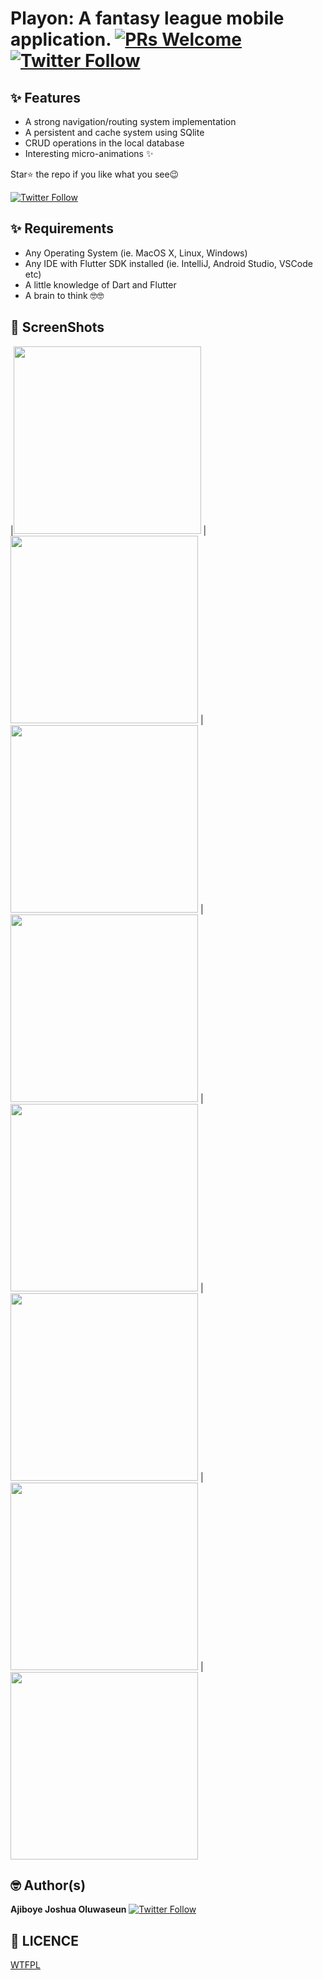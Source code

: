 # Playon: A fantasy league mobile application. [![PRs Welcome](https://img.shields.io/twitter/follow/joshcrevtor.svg?style=flat-square)](http://makeapullrequest.com) [![Twitter Follow](https://img.shields.io/twitter/follow/joshcrevtor.svg?style=social)](https://twitter.com/joshcrevtor)


## ✨ Features
* A strong navigation/routing system implementation
* A persistent and cache system using SQlite
* CRUD operations in the local database
* Interesting micro-animations ✨

Star⭐ the repo if you like what you see😉

[![Twitter Follow](https://img.shields.io/twitter/follow/joshcrevtor.svg?style=social)](https://twitter.com/joshcrevtor)


## ✨ Requirements
* Any Operating System (ie. MacOS X, Linux, Windows)
* Any IDE with Flutter SDK installed (ie. IntelliJ, Android Studio, VSCode etc)
* A little knowledge of Dart and Flutter
* A brain to think 🤓🤓


## 📸 ScreenShots

|<img src="https://i.ibb.co/5FTRqTS/Screenshot-1638088260.png" width="300">
|<img src="https://i.ibb.co/GFLhPNL/Screenshot-1638088370.png" width="300">
|<img src="https://i.ibb.co/wswgmSQ/Screenshot-2021-11-28-at-09-38-1.png" width="300">
|<img src="https://i.ibb.co/vvMNTqM/Screenshot-1638095880.png" width="300">
|<img src="https://i.ibb.co/D5LSNn8/Screenshot-1638088481.png" width="300">
|<img src="https://i.ibb.co/ccMdXc6/Screenshot-1638088470.png" width="300">
|<img src="https://i.ibb.co/W2byvKQ/Screenshot-1638088506.png" width="300">
|<img src="https://i.ibb.co/X20Qz0w/Screenshot-1638088525.png" width="300">

## 🤓 Author(s)
**Ajiboye Joshua Oluwaseun** [![Twitter Follow](https://img.shields.io/twitter/follow/joshcrevtor.svg?style=social)](https://twitter.com/joshcrevtor)


## 🔖 LICENCE
[WTFPL](http://www.wtfpl.net/about/)
